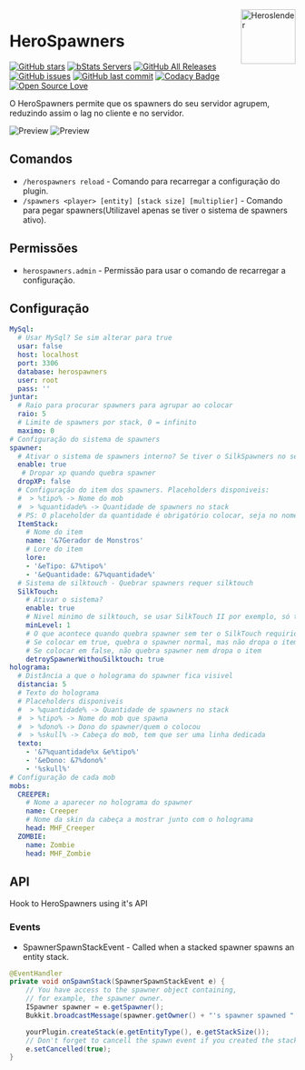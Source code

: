 <img src="https://avatars1.githubusercontent.com/u/16785313?s=96&v=4" alt="Heroslender" title="Heroslender" align="right" height="96" width="96"/>

# HeroSpawners

[![GitHub stars](https://img.shields.io/github/stars/heroslender/HeroSpawners.svg)](https://github.com/heroslender/HeroSpawners/stargazers)
[![bStats Servers](https://img.shields.io/bstats/servers/2088.svg?color=1bcc1b)](https://bstats.org/plugin/bukkit/HeroSpawners)
[![GitHub All Releases](https://img.shields.io/github/downloads/heroslender/HeroSpawners/total.svg?logoColor=fff)](https://github.com/heroslender/HeroSpawners/releases/latest)
[![GitHub issues](https://img.shields.io/github/issues-raw/heroslender/HeroSpawners.svg?label=issues)](https://github.com/heroslender/HeroSpawners/issues)
[![GitHub last commit](https://img.shields.io/github/last-commit/heroslender/HeroSpawners.svg)](https://github.com/heroslender/HeroSpawners/commit)
[![Codacy Badge](https://api.codacy.com/project/badge/Grade/218d46cbc31345f2ac94e204641e91ff)](https://app.codacy.com/app/heroslender/HeroSpawners?utm_source=github.com&utm_medium=referral&utm_content=heroslender/HeroSpawners&utm_campaign=Badge_Grade_Dashboard)
[![Open Source Love](https://badges.frapsoft.com/os/v1/open-source.svg?v=103)](https://github.com/ellerbrock/open-source-badges/)

O HeroSpawners permite que os spawners do seu servidor agrupem, reduzindo assim o lag no cliente e no servidor.

![Preview](https://github.com/heroslender/HeroSpawners/raw/develop/assets/preview_hologram.gif)
![Preview](https://github.com/heroslender/HeroSpawners/raw/develop/assets/preview.gif)

## Comandos

- `/herospawners reload` - Comando para recarregar a configuração do plugin.
- `/spawners <player> [entity] [stack size] [multiplier]` - Comando para pegar spawners(Utilizavel apenas se tiver o 
sistema de spawners ativo).

## Permissões

- `herospawners.admin` - Permissão para usar o comando de recarregar a configuração.

## Configuração

```yaml
MySql:
  # Usar MySql? Se sim alterar para true
  usar: false
  host: localhost
  port: 3306
  database: herospawners
  user: root
  pass: ''
juntar:
  # Raio para procurar spawners para agrupar ao colocar
  raio: 5
  # Limite de spawners por stack, 0 = infinito
  maximo: 0
# Configuração do sistema de spawners
spawner:
  # Ativar o sistema de spawners interno? Se tiver o SilkSpawners no servidor, ele irá ter prioridade sobre este.
  enable: true
   # Dropar xp quando quebra spawner
  dropXP: false
  # Configuração do item dos spawners. Placeholders disponiveis:
  #  > %tipo% -> Nome do mob
  #  > %quantidade% -> Quantidade de spawners no stack
  # PS: O placeholder da quantidade é obrigatório colocar, seja no nome ou seja na lore!
  ItemStack:
    # Nome do item
    name: '&7Gerador de Monstros'
    # Lore do item
    lore:
    - '&eTipo: &7%tipo%'
    - '&eQuantidade: &7%quantidade%'
  # Sistema de silktouch - Quebrar spawners requer silktouch
  SilkTouch:
    # Ativar o sistema?
    enable: true
    # Nivel minimo de silktouch, se usar SilkTouch II por exemplo, só trocar para 2
    minLevel: 1
    # O que acontece quando quebra spawner sem ter o SilkTouch requirido?
    # Se colocar em true, quebra o spawner normal, mas não dropa o item
    # Se colocar em false, não quebra spawner nem dropa o item
    detroySpawnerWithouSilktouch: true
holograma:
  # Distância a que o holograma do spawner fica visivel
  distancia: 5
  # Texto do holograma
  # Placeholders disponiveis
  #  > %quantidade% -> Quantidade de spawners no stack
  #  > %tipo% -> Nome do mob que spawna
  #  > %dono% -> Dono do spawner/quem o colocou
  #  > %skull% -> Cabeça do mob, tem que ser uma linha dedicada
  texto:
    - '&7%quantidade%x &e%tipo%'
    - '&eDono: &7%dono%'
    - '%skull%'
# Configuração de cada mob
mobs:
  CREEPER:
    # Nome a aparecer no holograma do spawner
    name: Creeper
    # Nome da skin da cabeça a mostrar junto com o holograma
    head: MHF_Creeper
  ZOMBIE:
    name: Zombie
    head: MHF_Zombie
```

## API
Hook to HeroSpawners using it's API

### Events
- SpawnerSpawnStackEvent - Called when a stacked spawner spawns an entity stack.
```Java
@EventHandler
private void onSpawnStack(SpawnerSpawnStackEvent e) {
    // You have access to the spawner object containing,
    // for example, the spawner owner.
    ISpawner spawner = e.getSpawner();
    Bukkit.broadcastMessage(spawner.getOwner() + "'s spawner spawned " + e.getStackSize() + "x of" + spawner.getEntityProperties().getDisplayName());

    yourPlugin.createStack(e.getEntityType(), e.getStackSize());
    // Don't forget to cancell the spawn event if you created the stack :)
    e.setCancelled(true);
}
```